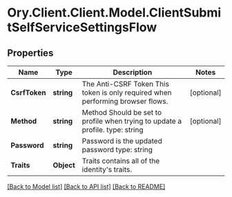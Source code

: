 # Ory.Client.Client.Model.ClientSubmitSelfServiceSettingsFlow

## Properties

Name | Type | Description | Notes
------------ | ------------- | ------------- | -------------
**CsrfToken** | **string** | The Anti-CSRF Token  This token is only required when performing browser flows. | [optional] 
**Method** | **string** | Method  Should be set to profile when trying to update a profile.  type: string | [optional] 
**Password** | **string** | Password is the updated password  type: string | 
**Traits** | **Object** | Traits contains all of the identity&#39;s traits. | 

[[Back to Model list]](../README.md#documentation-for-models) [[Back to API list]](../README.md#documentation-for-api-endpoints) [[Back to README]](../README.md)

